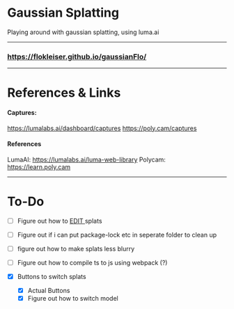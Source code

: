 # Gaussian Splatting 

Playing around with gaussian splatting, using luma.ai
___

### https://flokleiser.github.io/gaussianFlo/
___

# References & Links

#### Captures: 
https://lumalabs.ai/dashboard/captures
https://poly.cam/captures

#### References
LumaAI: https://lumalabs.ai/luma-web-library
Polycam: https://learn.poly.cam 



___

# To-Do

- [ ] Figure out how to <ins> EDIT </ins> splats
- [ ] Figure out if i can put package-lock etc in seperate folder to clean up
- [ ] figure out how to make splats less blurry
- [ ] Figure out how to compile ts to js using webpack (?)

- [x] Buttons to switch splats
    - [x] Actual Buttons
    - [x] Figure out how to switch model